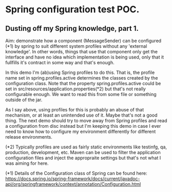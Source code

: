 # Spring configuration test POC.

## Dusting off my Spring knowledge, part 1.

Aim: demonstrate how a component (MessageSender) can be configured (*1) by spring to suit different system profiles without any 'external knowledge'. In other words, things that use that component only get the interface and have no idea which implementation is being used, only that it fullfills it's contract in some way and that's enough.

In this demo I'm (ab)using Spring profiles to do this.
That is, the profile name set in spring.profiles.active determines the classes created by the configuration class.
Note that the property spring.profiles.active could be set in src/resources/application.properties(*2) but that's not really configurable enough. We want to read this from some file or something outside of the jar.

As I say above, using profiles for this is probably an abuse of that mechanism, or at least an unintended use of it. Maybe that's not a good thing. The next demo should try to move away from Spring profiles and read a configuration from disc instead but I'm keeping this demo in case I ever need to know how to configure my environment differently for different release environments.

(*2) Typically profiles are used as fairly static environments like testinfg, qa, production, development, etc. Maven can be used to filter the application configuration files and inject the appropraite settings but that's not what I was aiming for here.

(*1) Details of the Configuration class of Spring can be found here:
https://docs.spring.io/spring-framework/docs/current/javadoc-api/org/springframework/context/annotation/Configuration.html

